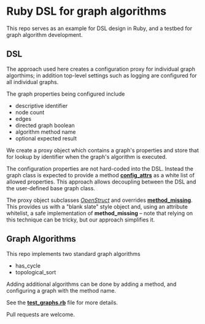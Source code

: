 # Ruby DSL for graph algorithms

This repo serves as an example for DSL design in Ruby, and a testbed for graph algorithm development. 

## DSL 
The approach used here creates a configuration proxy for individual graph algorthims; in addition top-level settings such as logging are configured for all individual graphs.  

The graph properties being configured include 

* descriptive identifier
* node count
* edges
* directed graph boolean
* algorithm method name
* optional expected result

We create a proxy object which contains a graph's properties and store that for lookup by identifier when the graph's algorithm is executed.  

The configuration properties are not hard-coded into the DSL.  Instead the graph class is expected to provide a method [**config_attrs**](https://github.com/jkolyer/rb_graph_dsl/blob/master/graphs.rb#L8) as a white list of allowed properties.  This approach allows decoupling between the DSL and the user-defined base graph class.

The proxy object subclasses [_OpenStruct_](https://ruby-doc.org/stdlib-3.1.2/libdoc/ostruct/rdoc/OpenStruct.html) and overrides **[method_missing](https://ruby-doc.org/core-2.6.3/BasicObject.html#method-i-method_missing)**.  This provides us with a "blank slate" style object and, using an attribute whitelist, a safe implementation of **method_missing** – note that relying on this technique can be tricky, but our approach simplifies it.

## Graph Algorithms

This repo implements two standard graph algorithms

* has_cycle
* topological_sort

Adding additional algorithms can be done by adding a method, and configuring a graph with the method name.

See the [**test_graphs.rb**](https://github.com/jkolyer/rb_graph_dsl/blob/master/test_graphs.rb) file for more details. 

Pull requests are welcome.
